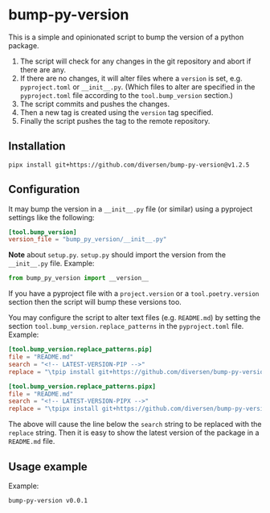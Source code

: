# bump-py-version

This is a simple and opinionated script to bump the version of a python package.

1. The script will check for any changes in the git repository and abort if there are any.
2. If there are no changes, it will alter files where a `version` is set, e.g. `pyproject.toml` or `__init__.py`. (Which files to alter are specified in the `pyproject.toml` file according to the `tool.bump_version` section.)
3. The script commits and pushes the changes. 
4. Then a new tag is created using the `version` tag specified.
5. Finally the script pushes the tag to the remote repository.

## Installation

<!-- LATEST-VERSION-PIPX -->
	pipx install git+https://github.com/diversen/bump-py-version@v1.2.5

## Configuration

It may bump the version in a `__init__.py` file (or similar) using a pyproject settings like the following:

```toml
[tool.bump_version]
version_file = "bump_py_version/__init__.py"
```

**Note** about `setup.py`. `setup.py` should import the version from the `__init__.py` file. Example:

```python
from bump_py_version import __version__
```

If you have a pyproject file with a `project.version` or a `tool.poetry.version` section then the script will bump these versions too. 

You may configure the script to alter text files (e.g. `README.md`) by setting the section `tool.bump_version.replace_patterns` in the `pyproject.toml` file. Example:

```toml
[tool.bump_version.replace_patterns.pip]
file = "README.md"
search = "<!-- LATEST-VERSION-PIP -->"
replace = "\tpip install git+https://github.com/diversen/bump-py-version@{version}\n"

[tool.bump_version.replace_patterns.pipx]
file = "README.md"
search = "<!-- LATEST-VERSION-PIPX -->"
replace = "\tpipx install git+https://github.com/diversen/bump-py-version@{version}\n"
```

The above will cause the line below the `search` string to be replaced with the `replace` string. Then it is easy to show the latest version of the package in a `README.md` file.

## Usage example

Example:

```bash
bump-py-version v0.0.1
```
